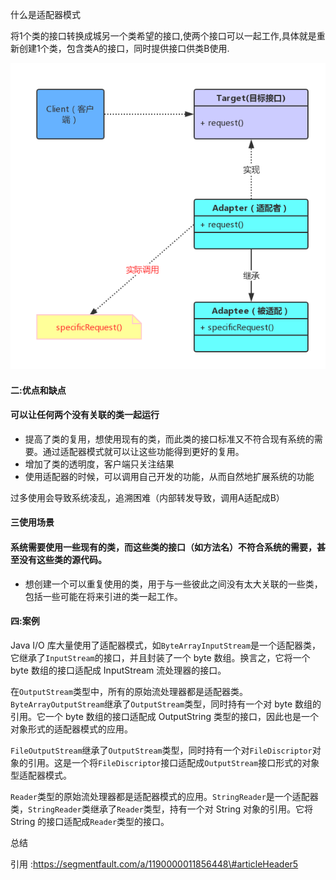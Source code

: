 什么是适配器模式

将1个类的接口转换成城另一个类希望的接口,使两个接口可以一起工作,具体就是重新创建1个类，包含类A的接口，同时提供接口供类B使用.

![](/assets/adapter.png)

#### 二:优点和缺点

#### 可以让任何两个没有关联的类一起运行

* 提高了类的复用，想使用现有的类，而此类的接口标准又不符合现有系统的需要。通过适配器模式就可以让这些功能得到更好的复用。
* 增加了类的透明度，客户端只关注结果
* 使用适配器的时候，可以调用自己开发的功能，从而自然地扩展系统的功能

过多使用会导致系统凌乱，追溯困难（内部转发导致，调用A适配成B）



#### 三使用场景

#### 系统需要使用一些现有的类，而这些类的接口（如方法名）不符合系统的需要，甚至没有这些类的源代码。

* 想创建一个可以重复使用的类，用于与一些彼此之间没有太大关联的一些类，包括一些可能在将来引进的类一起工作。



#### 四:案例

Java I/O 库大量使用了适配器模式，如`ByteArrayInputStream`是一个适配器类，它继承了`InputStream`的接口，并且封装了一个 byte 数组。换言之，它将一个 byte 数组的接口适配成 InputStream 流处理器的接口。

在`OutputStream`类型中，所有的原始流处理器都是适配器类。`ByteArrayOutputStream`继承了`OutputStream`类型，同时持有一个对 byte 数组的引用。它一个 byte 数组的接口适配成 OutputString 类型的接口，因此也是一个对象形式的适配器模式的应用。

`FileOutputStream`继承了`OutputStream`类型，同时持有一个对`FileDiscriptor`对象的引用。这是一个将`FileDiscriptor`接口适配成`OutputStream`接口形式的对象型适配器模式。

`Reader`类型的原始流处理器都是适配器模式的应用。`StringReader`是一个适配器类，`StringReader`类继承了`Reader`类型，持有一个对 String 对象的引用。它将 String 的接口适配成`Reader`类型的接口。





总结

引用 :https://segmentfault.com/a/1190000011856448\#articleHeader5



